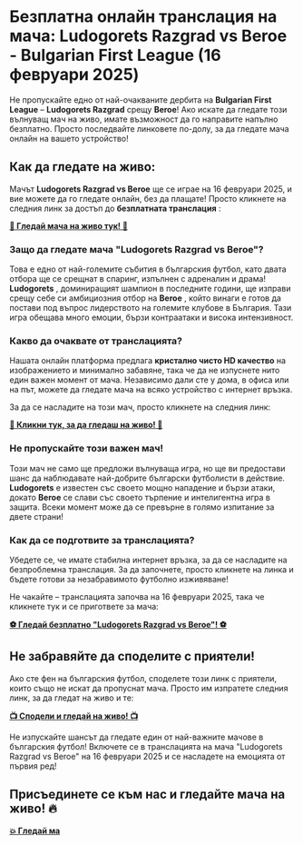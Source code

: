 # Безплатна онлайн транслация на мача: Ludogorets Razgrad vs Beroe - Bulgarian First League (16 февруари 2025)

Не пропускайте едно от най-очакваните дербита на **Bulgarian First League** – **Ludogorets Razgrad** срещу **Beroe**! Ако искате да гледате този вълнуващ мач на живо, имате възможност да го направите напълно безплатно. Просто последвайте линковете по-долу, за да гледате мача онлайн на вашето устройство!

## Как да гледате на живо:

Мачът **Ludogorets Razgrad vs Beroe** ще се играе на 16 февруари 2025, и вие можете да го гледате онлайн, без да плащате! Просто кликнете на следния линк за достъп до **безплатната транслация** :

[**🎥 Гледай мача на живо тук! 🎥**](https://tinyurl.com/livestreamfreeo?st=Ludogorets+Razgrad+vs+Beroe&si=ghc)

### Защо да гледате мача "Ludogorets Razgrad vs Beroe"?

Това е едно от най-големите събития в българския футбол, като двата отбора ще се срещнат в спаринг, изпълнен с адреналин и драма! **Ludogorets** , доминиращият шампион в последните години, ще изправи срещу себе си амбициозния отбор на **Beroe** , който винаги е готов да постави под въпрос лидерството на големите клубове в България. Тази игра обещава много емоции, бързи контраатаки и висока интензивност.

### Какво да очаквате от транслацията?

Нашата онлайн платформа предлага **кристално чисто HD качество** на изображението и минимално забавяне, така че да не изпуснете нито един важен момент от мача. Независимо дали сте у дома, в офиса или на път, можете да гледате мача на всяко устройство с интернет връзка.

За да се насладите на този мач, просто кликнете на следния линк:

[**📱 Кликни тук, за да гледаш на живо! 📱**](https://tinyurl.com/livestreamfreeo?st=Ludogorets+Razgrad+vs+Beroe&si=ghc)

### Не пропускайте този важен мач!

Този мач не само ще предложи вълнуваща игра, но ще ви предостави шанс да наблюдавате най-добрите български футболисти в действие. **Ludogorets** е известен със своето мощно нападение и бързи атаки, докато **Beroe** се слави със своето търпение и интелигентна игра в защита. Всеки момент може да се превърне в голямо изпитание за двете страни!

### Как да се подготвите за транслацията?

Убедете се, че имате стабилна интернет връзка, за да се насладите на безпроблемна транслация. За да започнете, просто кликнете на линка и бъдете готови за незабравимото футболно изживяване!

Не чакайте – транслацията започва на 16 февруари 2025, така че кликнете тук и се пригответе за мача:

[**⚽ Гледай безплатно "Ludogorets Razgrad vs Beroe"! ⚽**](https://tinyurl.com/livestreamfreeo?st=Ludogorets+Razgrad+vs+Beroe&si=ghc)

## Не забравяйте да споделите с приятели!

Ако сте фен на българския футбол, споделете този линк с приятели, които също не искат да пропуснат мача. Просто им изпратете следния линк, за да гледат на живо и те:

[**📺 Сподели и гледай на живо! 📺**](https://tinyurl.com/livestreamfreeo?st=Ludogorets+Razgrad+vs+Beroe&si=ghc)

Не изпускайте шансът да гледате един от най-важните мачове в българския футбол! Включете се в транслацията на мача "Ludogorets Razgrad vs Beroe" на 16 февруари 2025 и се насладете на емоцията от първия ред!

## Присъединете се към нас и гледайте мача на живо! 🔥

[**💥 Гледай ма**](https://tinyurl.com/livestreamfreeo?st=Ludogorets+Razgrad+vs+Beroe&si=ghc)
